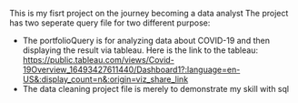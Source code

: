 This is my fisrt project on the journey becoming a data analyst
The project has two seperate query file for two different purpose:
 + The portfolioQuery is for analyzing data about COVID-19 and then displaying the result via tableau. 
   Here is the link to the tableau: https://public.tableau.com/views/Covid-19Overview_16493427611440/Dashboard1?:language=en-US&:display_count=n&:origin=viz_share_link
 + The data cleaning project file is merely to demonstrate my skill with sql
